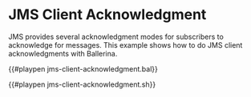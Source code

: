 # JMS Client Acknowledgment

JMS provides several acknowledgment modes for subscribers to acknowledge for messages. This example shows how to do 
JMS client acknowledgments with Ballerina.

{{#playpen jms-client-acknowledgment.bal}}

{{#playpen jms-client-acknowledgment.sh}}
